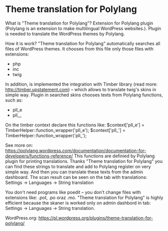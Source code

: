 # Theme translation for Polylang


What is "Theme translation for Polylang"?
Extension for Polylang plugin (Polylang is an extension to make multilingual WordPress websites.).
Plugin is needed to translate the WordPress themes by Polylang.

How it is work?
"Theme translation for Polylang" automatically searches all files of WordPress themes. It chooses  from this file only those files with extensions:
- php
- inc
- twig

In addition, is implemented the integration with Timber library (read more: http://timber.upstatement.com) – which allows to translate twig's skins in simple way.
Plugin in searched skins chooses texts from Polylang functions, such as:
- pll_e
- pll__


On the timber context declare this functions like:
$context['pll_e'] = TimberHelper::function_wrapper('pll_e');
$context['pll_'] = TimberHelper::function_wrapper('pll_');

See more on: https://polylang.wordpress.com/documentation/documentation-for-developers/functions-reference/
This functions are definied by Polylang plugin for printing translations.
Thanks "Theme translation for Polylang" you can find these strings to translate and add to Polylang register on very simple way.
And then you can translate these texts from the admin dashboard.
The scan result can be seen on the tab with translations:
Settings -> Languages -> String translation

You don't need programs like poedit – you don't change files with extensions like: .pot, .po oraz .mo.
"Theme translation for Polylang" is highly efficient because the skaner is worked only on admin dashbord in tab: Settings -> Languages -> String translation.

WordPress.org: https://pl.wordpress.org/plugins/theme-translation-for-polylang/